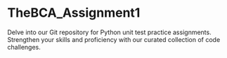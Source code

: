 # TheBCA_Assignment1
Delve into our Git repository for Python unit test practice assignments. Strengthen your skills and proficiency with our curated collection of code challenges.
